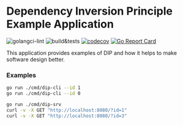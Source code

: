 # Dependency Inversion Principle Example Application

![golangci-lint](https://github.com/idexter/dip-visa-app/workflows/golangci-lint/badge.svg)
![build&tests](https://github.com/idexter/dip-visa-app/workflows/build/badge.svg)
[![codecov](https://codecov.io/gh/idexter/dip-visa-app/branch/master/graph/badge.svg)](https://codecov.io/gh/idexter/dip-visa-app)
[![Go Report Card](https://goreportcard.com/badge/github.com/idexter/dip-visa-app)](https://goreportcard.com/report/github.com/idexter/dip-visa-app)

This application provides examples of DIP and how it helps to make software design better.

### Examples

```bash
go run ./cmd/dip-cli --id 1
go run ./cmd/dip-cli --id 0
```

```bash
go run ./cmd/dip-srv
curl -v -X GET "http://localhost:8080/?id=1"
curl -v -X GET "http://localhost:8080/?id=3"
```
